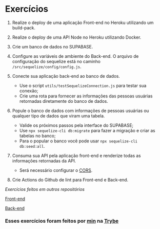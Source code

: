 # Exercícios

1. Realize o deploy de uma aplicação Front-end no Heroku utilizando um build-pack.

2. Realize o deploy de uma API Node no Heroku utilizando Docker.

3. Crie um banco de dados no SUPABASE.

4. Configure as variáveis de ambiente do Back-end. O arquivo de configuração do sequelize está no caminho `/src/sequelize/config/config.js`.

5. Conecte sua aplicação back-end ao banco de dados.
   * Use o script `utils/testSequelizeConnection.js` para testar sua conexão;
   * Crie uma rota para fornecer as informações das pessoas usuárias retornadas diretamente do banco de dados.

6. Popule o banco de dados com informações de pessoas usuárias ou qualquer tipo de dados que viram uma tabela.
   * Valide os próximos passos pela interface do SUPABASE;
   * Use `npx sequelize-cli db:migrate` para fazer a migração e criar as tabelas no banco;
   * Para o popular o banco você pode usar `npx sequelize-cli db:seed:all`.

7. Consuma sua API pela aplicação front-end e renderize todas as informações retornadas da API.
   * Será necessário configurar o [CORS](http://expressjs.com/en/resources/middleware/cors.html).

8. Crie Actions do Github de lint para Front-end e Back-end.

_Exercícios feitos em outros repositórios_

[Front-end](https://github.com/JonathanRei5/herocker-exercise-frontend)

[Back-end](https://github.com/JonathanRei5/herocker-exercise-backend)

### Esses exercícios foram feitos por [min](https://www.linkedin.com/in/jonathanrei5/) na [Trybe](https://www.betrybe.com/)
